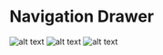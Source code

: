 # Navigation Drawer
![alt text](https://github.com/ankit-singh-pal/NavDrawer/blob/master/app/image%20(1).png?raw=true)
![alt text](https://github.com/ankit-singh-pal/NavDrawer/blob/master/app/image%20(2).png?raw=true)
![alt text](https://github.com/ankit-singh-pal/NavDrawer/blob/master/app/image%20(3).png?raw=true)
